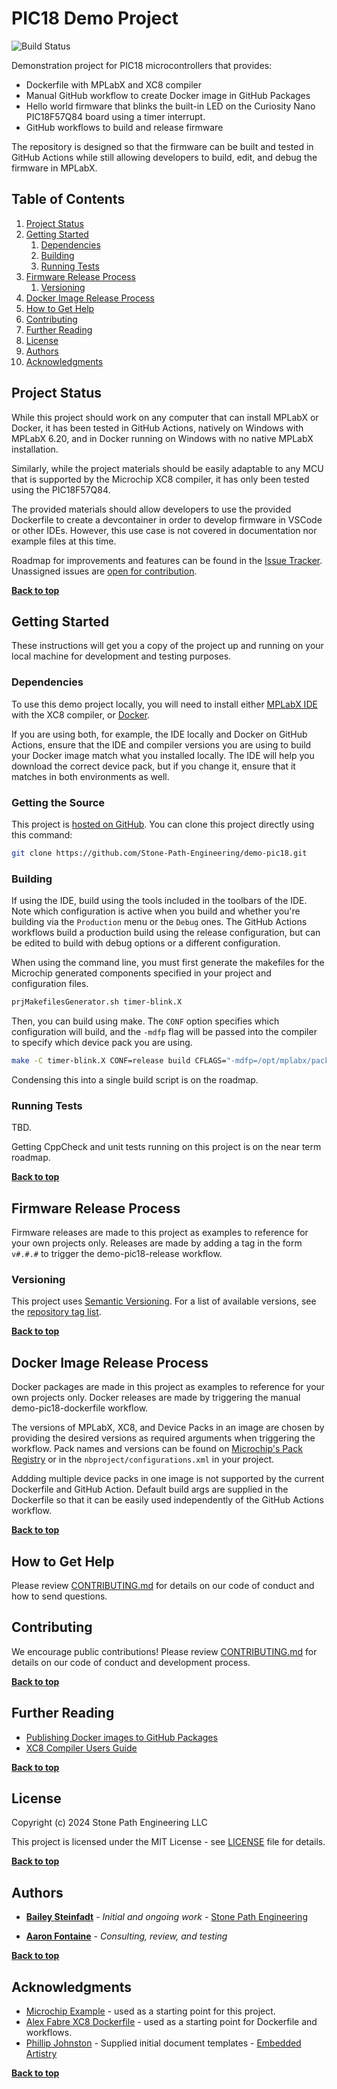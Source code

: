 # PIC18 Demo Project <!-- omit from toc -->

![Build Status](https://github.com/Stone-Path-Engineering/demo-pic18/actions/workflows/build.yml/badge.svg?branch=main)

Demonstration project for PIC18 microcontrollers that provides:

* Dockerfile with MPLabX and XC8 compiler
* Manual GitHub workflow to create Docker image in GitHub Packages
* Hello world firmware that blinks the built-in LED on the Curiosity Nano PIC18F57Q84 board using a timer interrupt.
* GitHub workflows to build and release firmware

The repository is designed so that the firmware can be built and tested in GitHub Actions while still allowing developers to build, edit, and debug the firmware in MPLabX.

## Table of Contents

1. [Project Status](#project-status)
1. [Getting Started](#getting-started)
    1. [Dependencies](#dependencies)
    1. [Building](#building)
    1. [Running Tests](#running-tests)
1. [Firmware Release Process](#firmware-release-process)
    1. [Versioning](#versioning)
1. [Docker Image Release Process](#docker-image-release-process)
1. [How to Get Help](#how-to-get-help)
1. [Contributing](#contributing)
1. [Further Reading](#further-reading)
1. [License](#license)
1. [Authors](#authors)
1. [Acknowledgments](#acknowledgments)

## Project Status

While this project should work on any computer that can install MPLabX or Docker, it has been tested in GitHub Actions, natively on Windows with MPLabX 6.20, and in Docker running on Windows with no native MPLabX installation.

Similarly, while the project materials should be easily adaptable to any MCU that is supported by the Microchip XC8 compiler, it has only been tested using the PIC18F57Q84.

The provided materials should allow developers to use the provided Dockerfile to create a devcontainer in order to develop firmware in VSCode or other IDEs. However, this use case is not covered in documentation nor example files at this time.

Roadmap for improvements and features can be found in the [Issue Tracker](https://github.com/Stone-Path-Engineering/demo-pic18/issues). Unassigned issues are [open for contribution](#contributing).

**[Back to top](#table-of-contents)**

## Getting Started

These instructions will get you a copy of the project up and running on your local machine for development and testing purposes.

### Dependencies

To use this demo project locally, you will need to install either [MPLabX IDE](https://www.microchip.com/en-us/tools-resources/develop/mplab-x-ide) with the XC8 compiler, or [Docker](https://docs.docker.com/get-docker/).

If you are using both, for example, the IDE locally and Docker on GitHub Actions, ensure that the IDE and compiler versions you are using to build your Docker image match what you installed locally. The IDE will help you download the correct device pack, but if you change it, ensure that it matches in both environments as well.

### Getting the Source

This project is [hosted on GitHub](https://github.com/Stone-Path-Engineering/demo-pic18). You can clone this project directly using this command:

```bash
git clone https://github.com/Stone-Path-Engineering/demo-pic18.git
```

### Building

If using the IDE, build using the tools included in the toolbars of the IDE. Note which configuration is active when you build and whether you're building via the `Production` menu or the `Debug` ones. The GitHub Actions workflows build a production build using the release configuration, but can be edited to build with debug options or a different configuration.

When using the command line, you must first generate the makefiles for the Microchip generated components specified in your project and configuration files.

```bash
prjMakefilesGenerator.sh timer-blink.X
```

Then, you can build using make. The `CONF` option specifies which configuration will build, and the `-mdfp` flag will be passed into the compiler to specify which device pack you are using.

```bash
make -C timer-blink.X CONF=release build CFLAGS="-mdfp=/opt/mplabx/packs/Microchip/$PACK_FAMILY/$PACK_VERSION"
```

Condensing this into a single build script is on the roadmap.

### Running Tests

TBD.

Getting CppCheck and unit tests running on this project is on the near term roadmap.

**[Back to top](#table-of-contents)**

## Firmware Release Process

Firmware releases are made to this project as examples to reference for your own projects only. Releases are made by adding a tag in the form `v#.#.#` to trigger the demo-pic18-release workflow.

### Versioning

This project uses [Semantic Versioning](http://semver.org/). For a list of available versions, see the [repository tag list](https://github.com/Stone-Path-Engineering/demo-pic18/tags).

**[Back to top](#table-of-contents)**

## Docker Image Release Process

Docker packages are made in this project as examples to reference for your own projects only. Docker releases are made by triggering the manual demo-pic18-dockerfile workflow.

The versions of MPLabX, XC8, and Device Packs in an image are chosen by providing the desired versions as required arguments when triggering the workflow. Pack names and versions can be found on [Microchip's Pack Registry](https://packs.download.microchip.com/) or in the `nbproject/configurations.xml` in your project.

Addding multiple device packs in one image is not supported by the current Dockerfile and GitHub Action. Default build args are supplied in the Dockerfile so that it can be easily used independently of the GitHub Actions workflow.

**[Back to top](#table-of-contents)**

## How to Get Help

Please review [CONTRIBUTING.md](docs/CONTRIBUTING.md) for details on our code of conduct and how to send questions.

## Contributing

We encourage public contributions! Please review [CONTRIBUTING.md](docs/CONTRIBUTING.md) for details on our code of conduct and development process.

**[Back to top](#table-of-contents)**

## Further Reading

* [Publishing Docker images to GitHub Packages](https://docs.github.com/en/actions/publishing-packages/publishing-docker-images#publishing-images-to-github-packages)
* [XC8 Compiler Users Guide](https://onlinedocs.microchip.com/pr/%20GUID-BB433107-FD4E-4D28-BB58-9D4A58955B1A-en-US-1/index.html)

**[Back to top](#table-of-contents)**

## License

Copyright (c) 2024 Stone Path Engineering LLC

This project is licensed under the MIT License - see [LICENSE](LICENSE) file for details.

**[Back to top](#table-of-contents)**

## Authors

* **[Bailey Steinfadt](https://github.com/baileysage)** - *Initial and ongoing work* - [Stone Path Engineering](https://github.com/Stone-Path-Engineering)

* **[Aaron Fontaine](https://github.com/afontaine79)** - *Consulting, review, and testing*

**[Back to top](#table-of-contents)**

## Acknowledgments

* [Microchip Example](https://github.com/microchip-pic-avr-examples/pic18f57q43-blink-with-timer-mplab-mcc) - used as a starting point for this project.
* [Alex Fabre XC8 Dockerfile](https://github.com/AlexFabre/mplabx-xc8) - used as a starting point for Dockerfile and workflows.
* [Phillip Johnston](https://github.com/phillipjohnston) - Supplied initial document templates - [Embedded Artistry](https://github.com/embeddedartistry/templates)

**[Back to top](#table-of-contents)**
